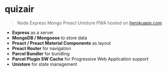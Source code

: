 # quizair

> Node Express Mongo Preact Unistore PWA hosted on [herokuapp.com](https://quizair.herokuapp.com/)

- **Express** as a server
- **MongoDB / Mongoose** to store data
- **Preact / Preact Material Components** as layout
- **Preact Router** for navigation
- **Parcel Bundler** for bundling
- **Parcel Plugin SW Cache** for Progressive Web Application support
- **Unistore** for state management

